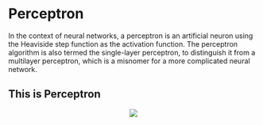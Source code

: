 # Perceptron

In the context of neural networks, a perceptron is an artificial neuron using the Heaviside step function as the activation function. The perceptron algorithm is also termed the single-layer perceptron, to distinguish it from a multilayer perceptron, which is a misnomer for a more complicated neural network.

## This is Perceptron
 <p align="center">
 <img align="center" src="https://user-images.githubusercontent.com/31081356/65810256-985ef680-e17e-11e9-8721-bf255f57cde4.gif"/>
 </p>
